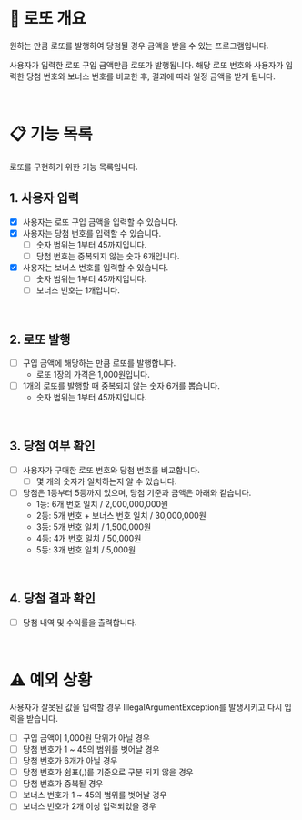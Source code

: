 # 💸 로또 개요
원하는 만큼 로또를 발행하여 당첨될 경우 금액을 받을 수 있는 프로그램입니다.

사용자가 입력한 로또 구입 금액만큼 로또가 발행됩니다.
해당 로또 번호와 사용자가 입력한 당첨 번호와 보너스 번호를 비교한 후, 결과에 따라 일정 금액을 받게 됩니다.

<br>

# 📋 기능 목록

로또를 구현하기 위한 기능 목록입니다.

## 1. 사용자 입력
- [x] 사용자는 로또 구입 금액을 입력할 수 있습니다.
- [x] 사용자는 당첨 번호를 입력할 수 있습니다.
  - [ ] 숫자 범위는 1부터 45까지입니다.
  - [ ] 당첨 번호는 중복되지 않는 숫자 6개입니다.
- [x] 사용자는 보너스 번호를 입력할 수 있습니다.
  - [ ] 숫자 범위는 1부터 45까지입니다.
  - [ ] 보너스 번호는 1개입니다.

<br>

## 2. 로또 발행
- [ ] 구입 금액에 해당하는 만큼 로또를 발행합니다.
  - 로또 1장의 가격은 1,000원입니다.
- [ ] 1개의 로또를 발행할 때 중복되지 않는 숫자 6개를 뽑습니다.
  - 숫자 범위는 1부터 45까지입니다.

<br>

## 3. 당첨 여부 확인
- [ ] 사용자가 구매한 로또 번호와 당첨 번호를 비교합니다.
  - [ ] 몇 개의 숫자가 일치하는지 알 수 있습니다.
- [ ] 당첨은 1등부터 5등까지 있으며, 당첨 기준과 금액은 아래와 같습니다.
  - 1등: 6개 번호 일치 / 2,000,000,000원
  - 2등: 5개 번호 + 보너스 번호 일치 / 30,000,000원
  - 3등: 5개 번호 일치 / 1,500,000원
  - 4등: 4개 번호 일치 / 50,000원
  - 5등: 3개 번호 일치 / 5,000원

<br>

## 4. 당첨 결과 확인
- [ ] 당첨 내역 및 수익률을 출력합니다.

<br>

# ⚠️ 예외 상황

사용자가 잘못된 값을 입력할 경우 IllegalArgumentException를 발생시키고 다시 입력을 받습니다.

- [ ] 구입 금액이 1,000원 단위가 아닐 경우
- [ ] 당첨 번호가 1 ~ 45의 범위를 벗어날 경우
- [ ] 당첨 번호가 6개가 아닐 경우
- [ ] 당첨 번호가 쉼표(,)를 기준으로 구분 되지 않을 경우
- [ ] 당첨 번호가 중복될 경우
- [ ] 보너스 번호가 1 ~ 45의 범위를 벗어날 경우
- [ ] 보너스 번호가 2개 이상 입력되었을 경우
